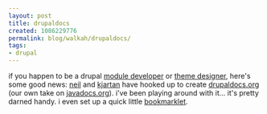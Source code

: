 ```yaml
---
layout: post
title: drupaldocs
created: 1086229776
permalink: blog/walkah/drupaldocs/
tags:
- drupal
---
```

if you happen to be a drupal <a href="http://drupal.org/profile/drupal-module-developer">module developer</a> or <a href="http://drupal.org/profile/drupal-theme-designer">theme designer</a>, here's some good news: <a href="http://delocalizedham.com/">neil</a> and <a href="http://natrak.net/">kjartan</a> have hooked up to create <a href="http://drupaldocs.org/">drupaldocs.org</a> (our own take on <a href="http://javadocs.org/">javadocs.org</a>). i've been playing around with it... it's pretty darned handy.  i even set up a quick little <a href="http://drupaldocs.org/tools">bookmarklet</a>.
